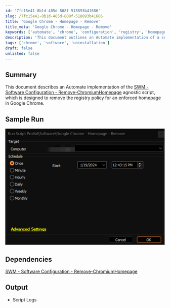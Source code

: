 ```yaml
---
id: '7fc15e41-8b1d-485d-808f-518893b41686'
slug: /7fc15e41-8b1d-485d-808f-518893b41686
title: 'Google Chrome - Homepage - Remove'
title_meta: 'Google Chrome - Homepage - Remove'
keywords: ['automate', 'chrome', 'configuration', 'registry', 'homepage']
description: 'This document outlines an Automate implementation of a script designed to remove the registry policy that enforces a specific homepage in Google Chrome. It includes a sample run, dependencies, and output details.'
tags: ['chrome', 'software', 'uninstallation']
draft: false
unlisted: false
---
```


## Summary

This document describes an Automate implementation of the [SWM - Software Configuration - Remove-ChromiumHomepage](<../../powershell/Remove-ChromiumHomepage.md>) agnostic script, which is designed to remove the registry policy for an enforced homepage in Google Chrome.

## Sample Run

![Sample Run](../../../static/img/Google-Chrome---Homepage---Remove/image_1.png)

## Dependencies

[SWM - Software Configuration - Remove-ChromiumHomepage](<../../powershell/Remove-ChromiumHomepage.md>)

## Output

- Script Logs


